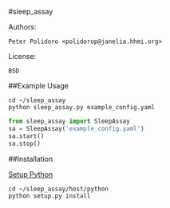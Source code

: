 
#sleep_assay

Authors:

    Peter Polidoro <polidorop@janelia.hhmi.org>

License:

    BSD

##Example Usage


```shell
cd ~/sleep_assay
python sleep_assay.py example_config.yaml
```

```python
from sleep_assay import SleepAssay
sa = SleepAssay('example_config.yaml')
sa.start()
sa.stop()
```

##Installation

[Setup Python](https://github.com/janelia-pypi/python_setup)

```shell
cd ~/sleep_assay/host/python
python setup.py install
```
